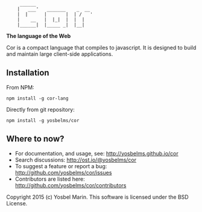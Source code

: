 ```
     ______
    |   ___'   _______    _  __
    |  |      |       |  | /   '
    |    __   |  |_|  |  |  |
    |______|  |_____ _|  |__|

```

**The language of the Web**

Cor is a compact language that compiles to javascript. It is designed to build and maintain large client-side applications.

## Installation

From NPM:

```
npm install -g cor-lang
```

Directly from git repository:

```
npm install -g yosbelms/cor
```

## Where to now?

* For documentation, and usage, see: http://yosbelms.github.io/cor
* Search discussions: http://ost.io/@yosbelms/cor
* To suggest a feature or report a bug: http://github.com/yosbelms/cor/issues
* Contributors are listed here: http://github.com/yosbelms/cor/contributors

Copyright 2015 (c) Yosbel Marin. This software is licensed under the BSD License.